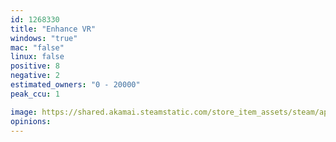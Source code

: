 ```yaml
---
id: 1268330
title: "Enhance VR"
windows: "true"
mac: "false"
linux: false
positive: 8
negative: 2
estimated_owners: "0 - 20000"
peak_ccu: 1

image: https://shared.akamai.steamstatic.com/store_item_assets/steam/apps/1268330/header.jpg?t=1649340010
opinions:
---
```

